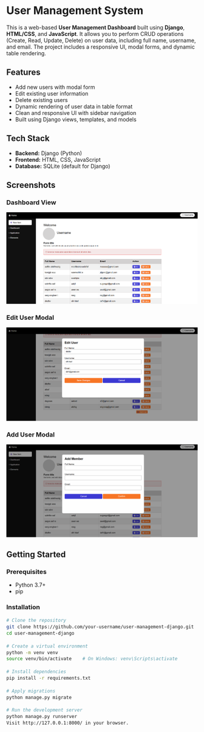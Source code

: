 # User Management System

This is a web-based **User Management Dashboard** built using **Django**, **HTML/CSS**, and **JavaScript**. It allows you to perform CRUD operations (Create, Read, Update, Delete) on user data, including full name, username, and email. The project includes a responsive UI, modal forms, and dynamic table rendering.

## Features

- Add new users with modal form
- Edit existing user information
- Delete existing users
- Dynamic rendering of user data in table format
- Clean and responsive UI with sidebar navigation
- Built using Django views, templates, and models

## Tech Stack

- **Backend:** Django (Python)
- **Frontend:** HTML, CSS, JavaScript
- **Database:** SQLite (default for Django)

## Screenshots

### Dashboard View
![Dashboard](screenshots/Screenshot_2025-06-28_025359.png)

### Edit User Modal
![Edit User](screenshots/Screenshot_2025-06-28_025419.png)

### Add User Modal
![Add User](screenshots/Screenshot_2025-06-28_025437.png)

## Getting Started

### Prerequisites

- Python 3.7+
- pip


### Installation

```bash
# Clone the repository
git clone https://github.com/your-username/user-management-django.git
cd user-management-django

# Create a virtual environment
python -m venv venv
source venv/bin/activate    # On Windows: venv\Scripts\activate

# Install dependencies
pip install -r requirements.txt

# Apply migrations
python manage.py migrate

# Run the development server
python manage.py runserver
Visit http://127.0.0.1:8000/ in your browser.

